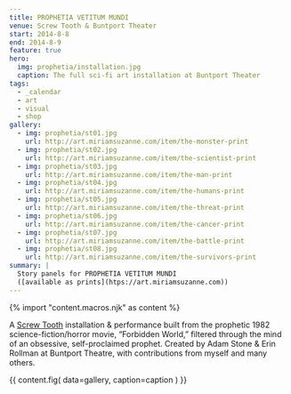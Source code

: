 ```yaml
---
title: PROPHETIA VETITUM MUNDI
venue: Screw Tooth & Buntport Theater
start: 2014-8-8
end: 2014-8-9
feature: true
hero:
  img: prophetia/installation.jpg
  caption: The full sci-fi art installation at Buntport Theater
tags:
  - _calendar
  - art
  - visual
  - shop
gallery:
  - img: prophetia/st01.jpg
    url: http://art.miriamsuzanne.com/item/the-monster-print
  - img: prophetia/st02.jpg
    url: http://art.miriamsuzanne.com/item/the-scientist-print
  - img: prophetia/st03.jpg
    url: http://art.miriamsuzanne.com/item/the-man-print
  - img: prophetia/st04.jpg
    url: http://art.miriamsuzanne.com/item/the-humans-print
  - img: prophetia/st05.jpg
    url: http://art.miriamsuzanne.com/item/the-threat-print
  - img: prophetia/st06.jpg
    url: http://art.miriamsuzanne.com/item/the-cancer-print
  - img: prophetia/st07.jpg
    url: http://art.miriamsuzanne.com/item/the-battle-print
  - img: prophetia/st08.jpg
    url: http://art.miriamsuzanne.com/item/the-survivors-print
summary: |
  Story panels for PROPHETIA VETITUM MUNDI
  ([available as prints](htps://art.miriamsuzanne.com))
---
```

{% import "content.macros.njk" as content %}

A [Screw Tooth](http://www.screwtooth.com) installation & performance
built from the prophetic 1982 science-fiction/horror movie, “Forbidden
World,” filtered through the mind of an obsessive, self-proclaimed
prophet. Created by Adam Stone & Erin Rollman at Buntport Theatre, with
contributions from myself and many others.

{{ content.fig(
  data=gallery,
  caption=caption
) }}
